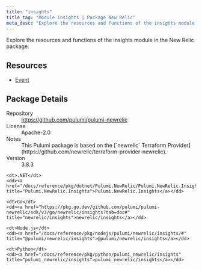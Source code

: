 ```yaml
---
title: "insights"
title_tag: "Module insights | Package New Relic"
meta_desc: "Explore the resources and functions of the insights module in the New Relic package."
---
```


<!-- WARNING: this file was generated by Pulumi Docs Generator. -->
<!-- Do not edit by hand unless you're certain you know what you are doing! -->

Explore the resources and functions of the insights module in the New Relic package.

<h2 id="resources">Resources</h2>
<ul class="api">
    <li><a href="event" title="Event"><span class="symbol resource"></span>Event</a></li>
</ul>

<h2 id="package-details">Package Details</h2>
<dl class="package-details">
	<dt>Repository</dt>
	<dd><a href="https://github.com/pulumi/pulumi-newrelic">https://github.com/pulumi/pulumi-newrelic</a></dd>
	<dt>License</dt>
	<dd>Apache-2.0</dd>
	<dt>Notes</dt>
	<dd>This Pulumi package is based on the [`newrelic` Terraform Provider](https://github.com/newrelic/terraform-provider-newrelic).</dd>
	<dt>Version</dt>
	<dd>3.8.3</dd>
</dl>



<dl class="tabular">

    <dt>.NET</dt>
    <dd><a href="/docs/reference/pkg/dotnet/Pulumi.NewRelic/Pulumi.NewRelic.Insights.html" title="Pulumi.NewRelic.Insights">Pulumi.NewRelic.Insights</a></dd>

    <dt>Go</dt>
    <dd><a href="https://pkg.go.dev/github.com/pulumi/pulumi-newrelic/sdk/v3/go/newrelic/insights?tab=doc#" title="newrelic/insights">newrelic/insights</a></dd>

    <dt>Node.js</dt>
    <dd><a href="/docs/reference/pkg/nodejs/pulumi/newrelic/insights/#" title="@pulumi/newrelic/insights">@pulumi/newrelic/insights</a></dd>

    <dt>Python</dt>
    <dd><a href="/docs/reference/pkg/python/pulumi_newrelic/insights" title="pulumi_newrelic/insights">pulumi_newrelic/insights</a></dd>

</dl>

